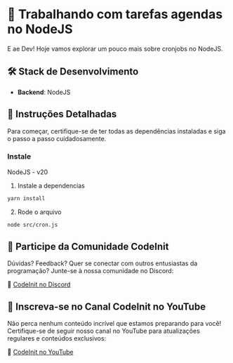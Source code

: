 # 🚀 **Trabalhando com tarefas agendas no NodeJS**

E ae Dev! Hoje vamos explorar um pouco mais sobre cronjobs no NodeJS.

## 🛠 **Stack de Desenvolvimento**

- **Backend**: NodeJS

## 📖 **Instruções Detalhadas**

Para começar, certifique-se de ter todas as dependências instaladas e siga o passo a passo cuidadosamente.

### Instale

NodeJS - v20

1. Instale a dependencias
```sh
yarn install
```

2. Rode o arquivo
```sh
node src/cron.js
```

## 🤝 **Participe da Comunidade CodeInit**

Dúvidas? Feedback? Quer se conectar com outros entusiastas da programação? Junte-se à nossa comunidade no Discord:

🔗 [CodeInit no Discord](https://discord.gg/Qqs6J9zu)

## 🎥 **Inscreva-se no Canal CodeInit no YouTube**

Não perca nenhum conteúdo incrível que estamos preparando para você! Certifique-se de seguir nosso canal no YouTube para atualizações regulares e conteúdos exclusivos:

🔗 [CodeInit no YouTube](https://www.youtube.com/@CodeInitDev)